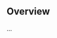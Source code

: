 <!-- Note: Please must use one of our issue templates to file an issue! 🛑 -->
<!-- 👉 https://github.com/redhat127/backend-typescript/issues/new/choose 👈 -->
<!-- **Issues that should have been filed with a template will be closed without action, and we will ask you to use a template.** -->

<!-- This blank issue template is only for issues that don't fit any of the templates. -->

## Overview

...
